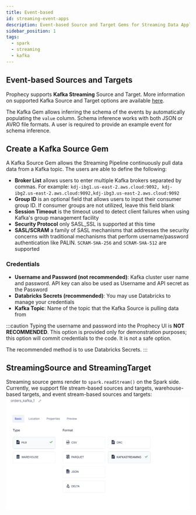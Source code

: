 ```yaml
---
title: Event-based
id: streaming-event-apps
description: Event-based Source and Target Gems for Streaming Data Applications
sidebar_position: 1
tags:
  - spark
  - streaming
  - kafka
---
```


## Event-based Sources and Targets

Prophecy supports **Kafka Streaming** Source and Target. More information on supported Kafka Source and Target options are available [here](https://spark.apache.org/docs/latest/structured-streaming-kafka-integration.html).

The Kafka Gem allows inferring the schema of the events by automatically populating the `value` column. Schema inference works with both JSON or AVRO file formats. A user is required to provide an example event for schema inference.

## Create a Kafka Source Gem

A Kafka Source Gem allows the Streaming Pipeline continuously pull data data from a Kafka topic. The users are able to define the following:

- **Broker List** allows users to enter multiple Kafka brokers separated by commas. For example: `kdj-ibg1.us-east-2.aws.cloud:9092, kdj-ibg2.us-east-2.aws.cloud:9092,kdj-ibg3.us-east-2.aws.cloud:9092`
- **Group ID** is an optional field that allows users to input their consumer group ID. If consumer groups are not utilized, leave this field blank
- **Session Timeout** is the timeout used to detect client failures when using Kafka's group management facility
- **Security Protocol** only SASL_SSL is supported at this time
- **SASL/SCRAM** a family of SASL mechanisms that addresses the security concerns with traditional mechanisms that perform username/password authentication like PALIN. `SCRAM-SHA-256` and `SCRAM-SHA-512` are supported

### Credentials

- **Username and Password (not recommended)**: Kafka cluster user name and password. API key can also be used as Username and API secret as the Password
- **Databricks Secrets (recommended)**: You may use Databricks to manage your credentials
- **Kafka Topic**: Name of the topic that the Kafka Source is pulling data from

:::caution
Typing the username and password into the Prophecy UI is **NOT RECOMMENDED**. This option is provided only for demonstration purposes; this option will commit credentials to the code. It is not a safe option.

The recommended method is to use Databricks Secrets.
:::

## StreamingSource and StreamingTarget

Streaming source gems render to `spark.readStream()` on the Spark side. Currently, we support file stream-based sources and targets, warehouse-based targets, and event stream-based sources and targets:
![Sources and Targets](../img/source-screen.png)
